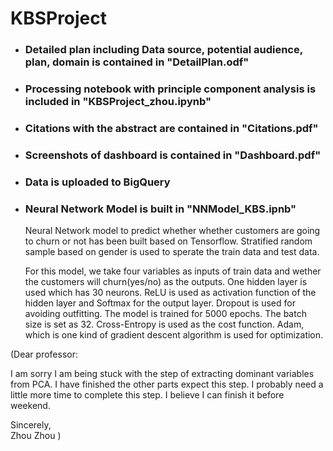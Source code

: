 # KBSProject

 - ### Detailed plan including Data source, potential audience, plan, domain is contained in "DetailPlan.odf"
 - ### Processing notebook with principle component analysis is included in "KBSProject_zhou.ipynb"
 - ### Citations with the abstract are contained in "Citations.pdf" 
 - ### Screenshots of dashboard is contained in "Dashboard.pdf"
 - ### Data is uploaded to BigQuery
 -	### Neural Network Model is built in "NNModel_KBS.ipnb"
    Neural Network model to predict whether whether customers are going to churn or not has been built based on Tensorflow. Stratified random sample based on gender is used to sperate the train data and test data. 

    For this model, we take four variables as inputs of train data and wether the customers will churn(yes/no) as the outputs. One hidden layer is used which has 30 neurons. ReLU is used as activation function of the hidden layer and Softmax for the output layer. Dropout is used for avoiding outfitting. The model is trained for 5000 epochs. The batch size is set as 32. Cross-Entropy is used as the cost function. Adam, which is one kind of gradient descent algorithm is used for optimization.  
    


(Dear professor:

   I am sorry I am being stuck with the step of extracting dominant variables from PCA. I have finished the other parts expect this step. I probably need a little more time to complete this step. I believe I can finish it before weekend.
   
   Sincerely,  
   Zhou Zhou )  
